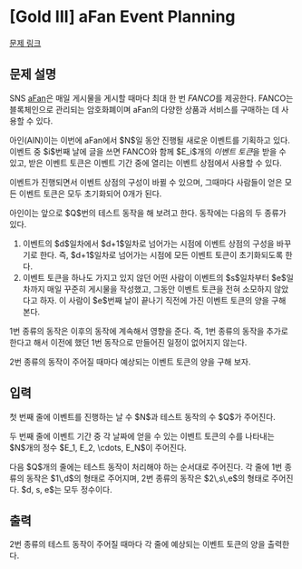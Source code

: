 # [Gold III] aFan Event Planning

[문제 링크](https://www.acmicpc.net/problem/27869) 

## 문제 설명

<p>SNS <a href="https://afan.ai/">aFan</a>은 매일 게시물을 게시할 때마다 최대 한 번 <em>FANCO</em>를 제공한다. FANCO는 블록체인으로 관리되는 암호화폐이며 aFan의 다양한 상품과 서비스를 구매하는 데 사용할 수 있다.</p>

<p>아인(AIN)이는 이번에 aFan에서 $N$일 동안 진행될 새로운 이벤트를 기획하고 있다. 이벤트 중 $i$번째 날에 글을 쓰면 FANCO와 함께 $E_i$개의 <em>이벤트 토큰</em>을 받을 수 있고, 받은 이벤트 토큰은 이벤트 기간 중에 열리는 이벤트 상점에서 사용할 수 있다.</p>

<p>이벤트가 진행되면서 이벤트 상점의 구성이 바뀔 수 있으며, 그때마다 사람들이 얻은 모든 이벤트 토큰은 모두 초기화되어 0개가 된다.</p>

<p>아인이는 앞으로 $Q$번의 테스트 동작을 해 보려고 한다. 동작에는 다음의 두 종류가 있다.</p>

<ol>
	<li>이벤트의 $d$일차에서 $d+1$일차로 넘어가는 시점에 이벤트 상점의 구성을 바꾸기로 한다. 즉, $d+1$일차로 넘어가는 시점에 모든 이벤트 토큰이 초기화되도록 한다.</li>
	<li>이벤트 토큰을 하나도 가지고 있지 않던 어떤 사람이 이벤트의 $s$일차부터 $e$일차까지 매일 꾸준히 게시물을 작성했고, 그동안 이벤트 토큰을 전혀 소모하지 않았다고 하자. 이 사람이 $e$번째 날이 끝나기 직전에 가진 이벤트 토큰의 양을 구해 본다.</li>
</ol>

<p>1번 종류의 동작은 이후의 동작에 계속해서 영향을 준다. 즉, 1번 종류의 동작을 추가로 한다고 해서 이전에 했던 1번 동작으로 만들어진 일정이 없어지지 않는다.</p>

<p>2번 종류의 동작이 주어질 때마다 예상되는 이벤트 토큰의 양을 구해 보자.</p>

## 입력 

 <p>첫 번째 줄에 이벤트를 진행하는 날 수 $N$과 테스트 동작의 수 $Q$가 주어진다.</p>

<p>두 번째 줄에 이벤트 기간 중 각 날짜에 얻을 수 있는 이벤트 토큰의 수를 나타내는 $N$개의 정수 $E_1, E_2, \cdots, E_N$이 주어진다.</p>

<p>다음 $Q$개의 줄에는 테스트 동작이 처리해야 하는 순서대로 주어진다. 각 줄에 1번 종류의 동작은 $1\,d$의 형태로 주어지며, 2번 종류의 동작은 $2\,s\,e$의 형태로 주어진다. $d, s, e$는 모두 정수이다.</p>

## 출력 

 <p>2번 종류의 테스트 동작이 주어질 때마다 각 줄에 예상되는 이벤트 토큰의 양을 출력한다.</p>


